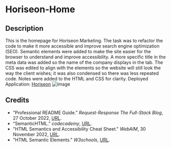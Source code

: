 # Horiseon-Home
## Description
This is the homepage for Horiseon Marketing.  The task was to refactor the code to make it more accessible and improve search engine optimization (SEO). Semantic elements were added to make the site easier for the browser to understand and improve accessibility.  A more specific title in the meta data was added so the name of the company displays in the tab. The CSS was edited to align with the elements so the website will still look the way the client wishes; it was also condensed so there was less repeated code.  Notes were added to the HTML and CSS  for clarity.
Deployed Application: [Horiseon](https://captianbeau.github.io/Horiseon-Home/#marketing)
![image](https://github.com/Captianbeau/Horiseon-Home/assets/18182124/a719e0b2-354b-44d5-bba0-2542cc5c00bb)

## Credits
- ”Professional README Guide.” *Request-Response The Full-Stack Blog*, 27 October 2022, [URL](https://coding-boot-camp.github.io/full-stack/github/professional-readme-guide).
- “SemanticHTML.” *codecademy*, [URL](https://www.codecademy.com/learn/learn-html/modules/learn-semantic-html/cheatsheet).
- "HTML Semantics and Accessibility Cheat Sheet." *WebAIM*, 30 November 2022, [URL](https://webaim.org/resources/htmlcheatsheet/).
- "HTML Semantic Elements." *W3schools*, [URL](https://www.w3schools.com/html/html5_semantic_elements.asp).

